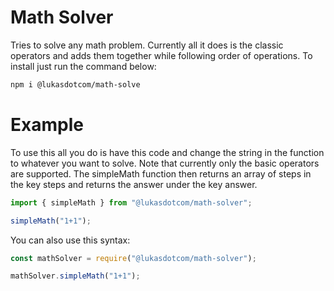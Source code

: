 # Math Solver

Tries to solve any math problem. Currently all it does is the classic operators and adds them together while following order of operations. To install just run the command below:

```bash
npm i @lukasdotcom/math-solve
```

# Example

To use this all you do is have this code and change the string in the function to whatever you want to solve. Note that currently only the basic operators are supported. The simpleMath function then returns an array of steps in the key steps and returns the answer under the key answer.

```js
import { simpleMath } from "@lukasdotcom/math-solver";

simpleMath("1+1");
```

You can also use this syntax:

```js
const mathSolver = require("@lukasdotcom/math-solver");

mathSolver.simpleMath("1+1");
```

